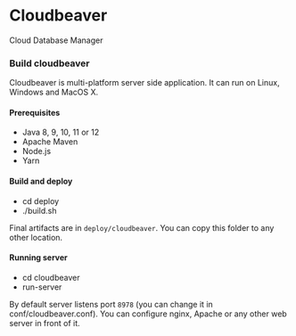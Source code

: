 # Cloudbeaver
Cloud Database Manager

### Build cloudbeaver

Cloudbeaver is multi-platform server side application.
It can run on Linux, Windows and MacOS X.

#### Prerequisites

- Java 8, 9, 10, 11 or 12
- Apache Maven
- Node.js
- Yarn

#### Build and deploy

- cd deploy
- ./build.sh

Final artifacts are in `deploy/cloudbeaver`.
You can copy this folder to any other location.

#### Running server

- cd cloudbeaver
- run-server

By default server listens port `8978` (you can change it in conf/cloudbeaver.conf).
You can configure nginx, Apache or any other web server in front of it.

